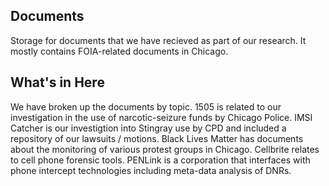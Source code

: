 ## Documents
Storage for documents that we have recieved as part of our research. It mostly contains FOIA-related documents in Chicago.  
## What's in Here
We have broken up the documents by topic. 1505 is related to our investigation in the use of narcotic-seizure funds by Chicago Police. IMSI Catcher is our investigtion into Stingray use by CPD and included a repository of our lawsuits / motions. Black Lives Matter has documents about the monitoring of various protest groups in Chicago. Cellbrite relates to cell phone forensic tools. PENLink is a corporation that interfaces with phone intercept technologies including meta-data analysis of DNRs.
